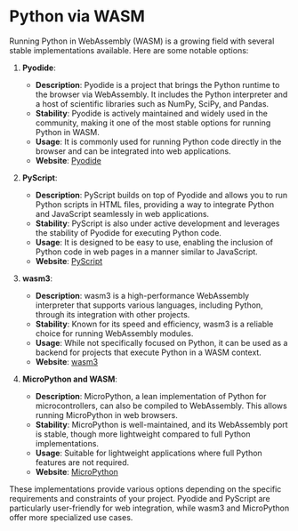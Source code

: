 # Python via WASM

Running Python in WebAssembly (WASM) is a growing field with several stable implementations available. Here are some notable options:

1. **Pyodide**:
   - **Description**: Pyodide is a project that brings the Python runtime to the browser via WebAssembly. It includes the Python interpreter and a host of scientific libraries such as NumPy, SciPy, and Pandas.
   - **Stability**: Pyodide is actively maintained and widely used in the community, making it one of the most stable options for running Python in WASM.
   - **Usage**: It is commonly used for running Python code directly in the browser and can be integrated into web applications.
   - **Website**: [Pyodide](https://pyodide.org/en/stable/)

2. **PyScript**:
   - **Description**: PyScript builds on top of Pyodide and allows you to run Python scripts in HTML files, providing a way to integrate Python and JavaScript seamlessly in web applications.
   - **Stability**: PyScript is also under active development and leverages the stability of Pyodide for executing Python code.
   - **Usage**: It is designed to be easy to use, enabling the inclusion of Python code in web pages in a manner similar to JavaScript.
   - **Website**: [PyScript](https://pyscript.net/)

3. **wasm3**:
   - **Description**: wasm3 is a high-performance WebAssembly interpreter that supports various languages, including Python, through its integration with other projects.
   - **Stability**: Known for its speed and efficiency, wasm3 is a reliable choice for running WebAssembly modules.
   - **Usage**: While not specifically focused on Python, it can be used as a backend for projects that execute Python in a WASM context.
   - **Website**: [wasm3](https://github.com/wasm3/wasm3)

4. **MicroPython and WASM**:
   - **Description**: MicroPython, a lean implementation of Python for microcontrollers, can also be compiled to WebAssembly. This allows running MicroPython in web browsers.
   - **Stability**: MicroPython is well-maintained, and its WebAssembly port is stable, though more lightweight compared to full Python implementations.
   - **Usage**: Suitable for lightweight applications where full Python features are not required.
   - **Website**: [MicroPython](https://micropython.org/)

These implementations provide various options depending on the specific requirements and constraints of your project. Pyodide and PyScript are particularly user-friendly for web integration, while wasm3 and MicroPython offer more specialized use cases.
